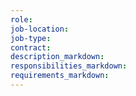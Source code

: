 ```yaml
---
role:
job-location:
job-type:
contract:
description_markdown:
responsibilities_markdown:
requirements_markdown:
---
```

